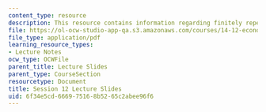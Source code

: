 ```yaml
---
content_type: resource
description: This resource contains information regarding finitely repeated games.
file: https://ol-ocw-studio-app-qa.s3.amazonaws.com/courses/14-12-economic-applications-of-game-theory-fall-2012/6f34e5cd666975168b5265c2abee96f6_MIT14_12F12_slides12.pdf
file_type: application/pdf
learning_resource_types:
- Lecture Notes
ocw_type: OCWFile
parent_title: Lecture Slides
parent_type: CourseSection
resourcetype: Document
title: Session 12 Lecture Slides
uid: 6f34e5cd-6669-7516-8b52-65c2abee96f6
---
```

